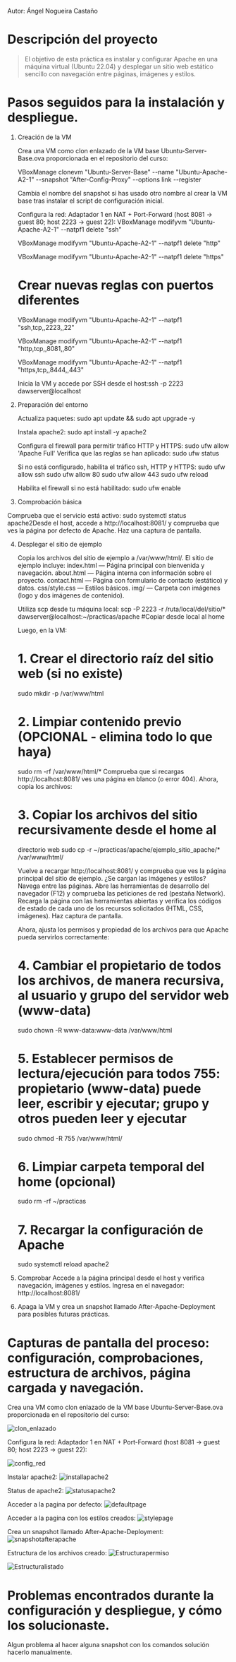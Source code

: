 Autor: Ángel Nogueira Castaño

# Descripción del proyecto

> El objetivo de esta práctica es instalar y configurar Apache en una máquina virtual (Ubuntu 22.04) y desplegar
un sitio web estático sencillo con navegación entre páginas, imágenes y estilos.

# Pasos seguidos para la instalación y despliegue.
1. Creación de la VM

    Crea una VM como clon enlazado de la VM base Ubuntu-Server-Base.ova proporcionada en el repositorio del curso:
    
    VBoxManage clonevm "Ubuntu-Server-Base" --name "Ubuntu-Apache-A2-1" --snapshot "After-Config-Proxy" --options link --register

    Cambia el nombre del snapshot si has usado otro nombre al crear la VM base tras instalar el script de configuración inicial.

    Configura la red: Adaptador 1 en NAT + Port-Forward (host 8081 → guest 80; host 2223 → guest 22):
    VBoxManage modifyvm "Ubuntu-Apache-A2-1" --natpf1 delete "ssh"

    VBoxManage modifyvm "Ubuntu-Apache-A2-1" --natpf1 delete "http"

    VBoxManage modifyvm "Ubuntu-Apache-A2-1" --natpf1 delete "https"

    # Crear nuevas reglas con puertos diferentes
    VBoxManage modifyvm "Ubuntu-Apache-A2-1" --natpf1 "ssh,tcp,,2223,,22"

    VBoxManage modifyvm "Ubuntu-Apache-A2-1" --natpf1 "http,tcp,,8081,,80"

    VBoxManage modifyvm "Ubuntu-Apache-A2-1" --natpf1 "https,tcp,,8444,,443"

    Inicia la VM y accede por SSH desde el host:ssh -p 2223 dawserver@localhost

2. Preparación del entorno

    Actualiza paquetes:
    sudo apt update && sudo apt upgrade -y

    Instala apache2:
    sudo apt install -y apache2

    Configura el firewall para permitir tráfico HTTP y HTTPS:
    sudo ufw allow 'Apache Full'
    Verifica que las reglas se han aplicado:
    sudo ufw status

    Si no está configurado, habilita el tráfico ssh, HTTP y HTTPS:
    sudo ufw allow ssh
    sudo ufw allow 80
    sudo ufw allow 443
    sudo ufw reload

    Habilita el firewall si no está habilitado:
    sudo ufw enable

3. Comprobación básica

Comprueba que el servicio está activo:
sudo systemctl status apache2Desde el host, accede a http://localhost:8081/ y comprueba que ves la página por defecto
de Apache. Haz una captura de pantalla.

4. Desplegar el sitio de ejemplo

    Copia los archivos del sitio de ejemplo a /var/www/html/. 
    El sitio de ejemplo incluye:
    index.html — Página principal con bienvenida y navegación.
    about.html — Página interna con información sobre el proyecto.
    contact.html — Página con formulario de contacto (estático) y datos.
    css/style.css — Estilos básicos.
    img/ — Carpeta con imágenes (logo y dos imágenes de contenido).

    Utiliza scp desde tu máquina local:
    scp -P 2223 -r /ruta/local/del/sitio/*
    dawserver@localhost:~/practicas/apache #Copiar desde local al home 

    Luego, en la VM:
    # 1. Crear el directorio raíz del sitio web (si no existe)
    sudo mkdir -p /var/www/html
    # 2. Limpiar contenido previo (OPCIONAL - elimina todo lo que haya)
    sudo rm -rf /var/www/html/*
    Comprueba que si recargas http://localhost:8081/ ves una página en blanco (o error 404).
    Ahora, copia los archivos:
    # 3. Copiar los archivos del sitio recursivamente desde el home al
    directorio web
    sudo cp -r ~/practicas/apache/ejemplo_sitio_apache/* /var/www/html/

    Vuelve a recargar http://localhost:8081/ y comprueba que ves la página principal del sitio de ejemplo. ¿Se cargan las imágenes y estilos? Navega entre las páginas. Abre las herramientas de desarrollo del navegador (F12) y comprueba las peticiones de red (pestaña Network). Recarga la página con las herramientas abiertas y verifica los códigos de estado de cada uno de los recursos solicitados (HTML, CSS, imágenes). Haz captura de pantalla. 
    
    Ahora, ajusta los permisos y propiedad de los archivos para que Apache pueda servirlos correctamente:
    
    # 4. Cambiar el propietario de todos los archivos, de manera recursiva, al usuario y grupo del servidor web (www-data)  
    sudo chown -R www-data:www-data /var/www/html
    
    # 5. Establecer permisos de lectura/ejecución para todos 755: propietario (www-data) puede leer, escribir y ejecutar; grupo y otros pueden leer y ejecutar 
    sudo chmod -R 755 /var/www/html/
    # 6. Limpiar carpeta temporal del home (opcional)
    sudo rm -rf ~/practicas
    # 7. Recargar la configuración de Apache
    sudo systemctl reload apache2

5. Comprobar
Accede a la página principal desde el host y verifica navegación, imágenes y estilos. Ingresa en el
navegador: http://localhost:8081/

6. Apaga la VM y crea un snapshot llamado After-Apache-Deployment para posibles futuras prácticas.

# Capturas de pantalla del proceso: configuración, comprobaciones, estructura de archivos, página cargada y navegación.

Crea una VM como clon enlazado de la VM base Ubuntu-Server-Base.ova proporcionada en
el repositorio del curso:

![clon_enlazado](/despr2_1_apache/img/virtualbox%20clon%20creada.png)

Configura la red: Adaptador 1 en NAT + Port-Forward (host 8081 → guest 80; host 2223 → guest
22):

![config_red](/despr2_1_apache/img/configuracion%20de%20red.png)

Instalar apache2:
![installapache2](/despr2_1_apache/img/instalr%20apache2.png)


Status de apache2:
![statusapache2](/despr2_1_apache/img/status%20apache2.png)

Acceder a la pagina por defecto:
![defaultpage](/despr2_1_apache/img/local%20base.png)

Acceder a la pagina con los estilos creados:
![stylepage](/despr2_1_apache/img/local%20mod.png)

Crea un snapshot llamado After-Apache-Deployment:
![snapshotafterapache](/despr2_1_apache/img/crear%20snapshot%20luego%20de%20instalar%20apache.png)

Estructura de los archivos creado:
![Estructurapermiso](/despr2_1_apache/img/directorios%20con%20permisos.png)

![Estructuralistado](/despr2_1_apache/img/structura%20de%20directorios%20sin%20mostrar%20permisos.png)


# Problemas encontrados durante la configuración y despliegue, y cómo los solucionaste.
Algun problema al hacer alguna snapshot con los comandos solución hacerlo manualmente.

